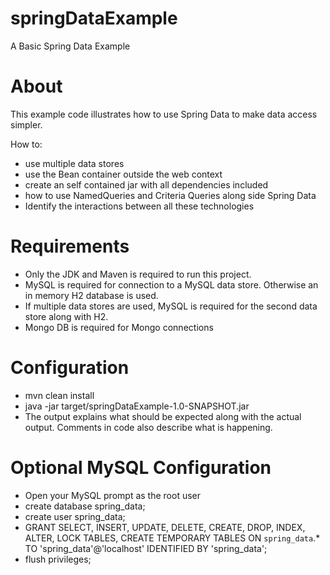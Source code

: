 springDataExample
=================

A Basic Spring Data Example

About
=====

This example code illustrates how to use Spring Data to make data access simpler.

How to:
 * use multiple data stores
 * use the Bean container outside the web context
 * create an self contained jar with all dependencies included
 * how to use NamedQueries and Criteria Queries along side Spring Data
 * Identify the interactions between all these technologies

Requirements
============

 * Only the JDK and Maven is required to run this project.
 * MySQL is required for connection to a MySQL data store.  Otherwise an in memory H2 database is used.
 * If multiple data stores are used, MySQL is required for the second data store along with H2.
 * Mongo DB is required for Mongo connections

Configuration
=============

 * mvn clean install
 * java -jar target/springDataExample-1.0-SNAPSHOT.jar
 * The output explains what should be expected along with the actual output.  Comments in code also describe what is happening.

Optional MySQL Configuration
============================

 * Open your MySQL prompt as the root user
 * create database spring_data;
 * create user spring_data;
 * GRANT SELECT, INSERT, UPDATE, DELETE, CREATE, DROP, INDEX, ALTER, LOCK TABLES, CREATE TEMPORARY TABLES ON `spring_data`.* TO 'spring_data'@'localhost' IDENTIFIED BY 'spring_data';
 * flush privileges;
